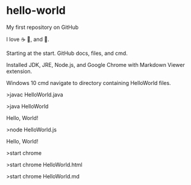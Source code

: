 # hello-world

My first repository on GitHub

I love :coffee: :pizza:, and :dancer:.

Starting at the start. GitHub docs, files, and cmd.

Installed JDK, JRE, Node.js, and Google Chrome with Markdown Viewer extension.

Windows 10 cmd navigate to directory containing HelloWorld files.


\>javac HelloWorld.java

\>java HelloWorld

Hello, World\!


\>node HelloWorld.js

Hello, World\!


\>start chrome

\>start chrome HelloWorld.html

\>start chrome HelloWorld.md

